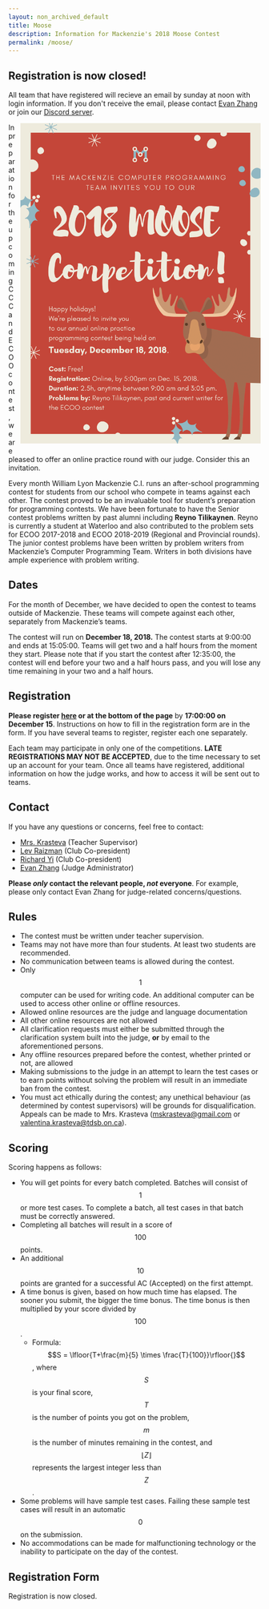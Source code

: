 ```yaml
---
layout: non_archived_default
title: Moose
description: Information for Mackenzie's 2018 Moose Contest
permalink: /moose/
---
```

## Registration is now closed!
All team that have registered will recieve an email by sunday at noon with login information. If you don't receive the email, please contact [Evan Zhang](mailto:evan.zhang@student.tdsb.on.ca) or join our [Discord server](https://discord.gg/aQy9RmA).


<img src="/assets/cpt/ads/MOOSE_Poster_New_2.png" style="width: 50vw; float: right; margin-left: 10px; margin-bottom: 10px; min-width: 400px;"/>

In preparation for the upcoming CCC and ECOO contest, we are pleased to offer an online practice round with our judge. Consider this an invitation.

Every month William Lyon Mackenzie C.I. runs an after-school programming contest for students from our school who compete in teams against each other. The contest proved to be an invaluable tool for student’s preparation for programming contests. We have been fortunate to have the Senior contest problems written by past alumni including **Reyno Tilikaynen**. Reyno is currently a student at Waterloo and also contributed to the problem sets for ECOO 2017-2018 and ECOO 2018-2019 (Regional and Provincial rounds). The junior contest problems have been written by problem writers from Mackenzie’s Computer Programming Team. Writers in both divisions have ample experience with problem writing.

## Dates
For the month of December, we have decided to open the contest to teams outside of Mackenzie. These teams will compete against each other, separately from Mackenzie’s teams.

The contest will run on **December 18, 2018.** The contest starts at 9:00:00 and ends at 15:05:00. Teams will get two and a half hours from the moment they start. Please note that if you start the contest after 12:35:00, the contest will end before your two and a half hours pass, and you will lose any time remaining in your two and a half hours.

## Registration
**Please register [here](https://docs.google.com/forms/d/e/1FAIpQLSdzS2OTaePGJ8Re4-WR7MJ0p1jdIludjmIb8pI0wDxi94TrJA/viewform) or at the bottom of the page** by **17:00:00 on December 15**. Instructions on how to fill in the registration form are in the form. If you have several teams to register, register each one separately. 

Each team may participate in only one of the competitions. **LATE REGISTRATIONS MAY NOT BE ACCEPTED**, due to the time necessary to set up an account for your team. Once all teams have registered, additional information on how the judge works, and how to access it will be sent out to teams. 

## Contact

If you have any questions or concerns, feel free to contact:

 - [Mrs. Krasteva](mailto:valentina.krasteva@tdsb.on.ca) (Teacher Supervisor)
 - [Lev Raizman](mailto:raizman.lev@gmail.com) (Club Co-president)
 - [Richard Yi](mailto:richardyi25@gmail.com) (Club Co-president)
 - [Evan Zhang](mailto:evan.zhang@student.tdsb.on.ca) (Judge Administrator)

**Please *only* contact the relevant people, *not* everyone**. For example, please only contact Evan Zhang for judge-related concerns/questions.

## Rules

 - The contest must be written under teacher supervision.
 - Teams may not have more than four students. At least two students are recommended.
 - No communication between teams is allowed during the contest.
 - Only $$1$$ computer can be used for writing code. An additional computer can be used to access other online or offline resources.
 - Allowed online resources are the judge and language documentation
 - All other online resources are not allowed
 - All clarification requests must either be submitted through the clarification system built into the judge, **or** by email to the aforementioned persons.
 - Any offline resources prepared before the contest, whether printed or not, are allowed
 - Making submissions to the judge in an attempt to learn the test cases or to earn points without solving the problem will result in an immediate ban from the contest.
 - You must act ethically during the contest; any unethical behaviour (as determined by contest supervisors) will be grounds for disqualification. Appeals can be made to Mrs. Krasteva (mskrasteva@gmail.com or valentina.krasteva@tdsb.on.ca).


## Scoring

Scoring happens as follows:

 - You will get points for every batch completed. Batches will consist of $$1$$ or more test cases. To complete a batch, all test cases in that batch must be correctly answered.
 - Completing all batches will result in a score of $$100$$ points.
 - An additional $$10$$ points are granted for a successful AC (Accepted) on the first attempt.
 - A time bonus is given, based on how much time has elapsed. The sooner you submit, the bigger the time bonus. The time bonus is then multiplied by your score divided by $$100$$.
   - Formula: $$S = \lfloor{T+\frac{m}{5} \times \frac{T}{100}}\rfloor{}$$, where $$S$$ is your final score, $$T$$ is the number of points you got on the problem, $$m$$ is the number of minutes remaining in the contest, and $$\lfloor{Z}\rfloor{}$$ represents the largest integer less than $$Z$$.
 - Some problems will have sample test cases. Failing these sample test cases will result in an automatic $$0$$ on the submission.
 - No accommodations can be made for malfunctioning technology or the inability to participate on the day of the contest.

## Registration Form

Registration is now closed.

